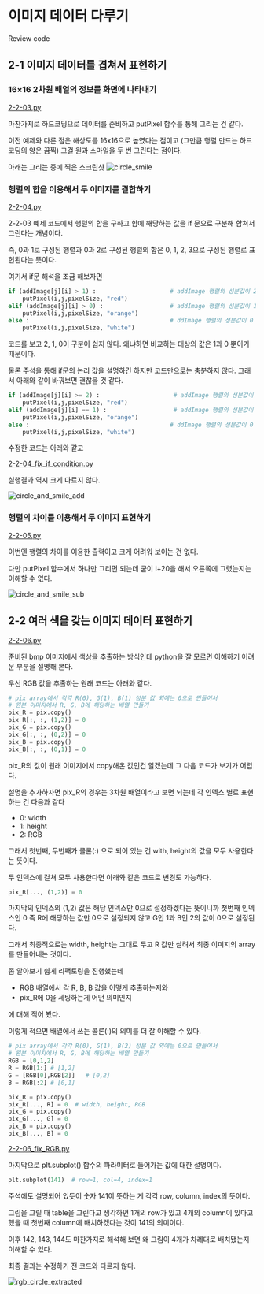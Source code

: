 # 이미지 데이터 다루기

Review code

## 2-1 이미지 데이터를 겹쳐서 표현하기

### 16×16 2차원 배열의 정보를 화면에 나타내기

[2-2-03.py](2-2-03.py)

마찬가지로 하드코딩으로 데이터를 준비하고 putPixel 함수를 통해 그리는 건 같다.

이전 예제와 다른 점은 해상도를 16x16으로 높였다는 점이고 (그만큼 행렬 만드는 하드 코딩의 양은 끔찍) 그걸 원과 스마일을 두 번 그린다는 점이다.

아래는 그리는 중에 찍은 스크린샷
![circle_smile](circle_smile.png)

### 행렬의 합을 이용해서 두 이미지를 결합하기

[2-2-04.py](2-2-04.py)

2-2-03 예제 코드에서 행렬의 합을 구하고 합에 해당하는 값을 if 문으로 구분해 합쳐서 그린다는 개념이다.

즉, 0과 1로 구성된 행렬과 0과 2로 구성된 행렬의 합은 0, 1, 2, 3으로 구성된 행렬로 표현된다는 뜻이다.

여기서 if문 해석을 조금 해보자면

``` python
if (addImage[j][i] > 1) :                     # addImage 행렬의 성분값이 2 이상이면 빨간색으로 출력하기
    putPixel(i,j,pixelSize, "red")
elif (addImage[j][i] > 0) :                   # addImage 행렬의 성분값이 1이면 오렌지색으로 출력하기
    putPixel(i,j,pixelSize, "orange")        
else :                                        # ddImage 행렬의 성분값이 0 이하이면 흰색으로 출력하기
    putPixel(i,j,pixelSize, "white")         
```

코드를 보고 2, 1, 0이 구분이 쉽지 않다. 왜냐하면 비교하는 대상의 값은 1과 0 뿐이기 때문이다.

물론 주석을 통해 if문의 논리 값을 설명하긴 하지만 코드만으로는 충분하지 않다. 그래서 아래와 같이 바꿔보면 괜찮을 것 같다.

``` python
if (addImage[j][i] >= 2) :                     # addImage 행렬의 성분값이 2 이상이면 빨간색으로 출력하기
    putPixel(i,j,pixelSize, "red")
elif (addImage[j][i] == 1) :                   # addImage 행렬의 성분값이 1이면 오렌지색으로 출력하기
    putPixel(i,j,pixelSize, "orange")        
else :                                        # ddImage 행렬의 성분값이 0 이하이면 흰색으로 출력하기
    putPixel(i,j,pixelSize, "white")         
```

수정한 코드는 아래와 같고

[2-2-04_fix_if_condition.py](2-2-04_fix_if_condition.py)

실행결과 역시 크게 다르지 않다.

![circle_and_smile_add](circle_and_smile_add.png)

### 행렬의 차이를 이용해서 두 이미지 표현하기

[2-2-05.py](2-2-05.py)

이번엔 행렬의 차이를 이용한 출력이고 크게 어려워 보이는 건 없다.

다만 putPixel 함수에서 하나만 그리면 되는데 굳이 i+20을 해서 오른쪽에 그렸는지는 이해할 수 없다.

![circle_and_smile_sub](circle_and_smile_sub.png)

## 2-2 여러 색을 갖는 이미지 데이터 표현하기

[2-2-06.py](2-2-06.py)

준비된 bmp 이미지에서 색상을 추출하는 방식인데 python을 잘 모르면 이해하기 어려운 부분을 설명해 본다.

우선 RGB 값을 추출하는 원래 코드는 아래와 같다.

``` python
# pix array에서 각각 R(0), G(1), B(1) 성분 값 외에는 0으로 만들어서
# 원본 이미지에서 R, G, B에 해당하는 배열 만들기 
pix_R = pix.copy()
pix_R[:, :, (1,2)] = 0
pix_G = pix.copy()
pix_G[:, :, (0,2)] = 0
pix_B = pix.copy()
pix_B[:, :, (0,1)] = 0
```

pix_R의 값이 원래 이미지에서 copy해온 값인건 알겠는데 그 다음 코드가 보기가 어렵다.

설명을 추가하자면 pix_R의 경우는 3차원 배열이라고 보면 되는데 각 인덱스 별로 표현하는 건 다음과 같다

- 0: width
- 1: height
- 2: RGB

그래서 첫번째, 두번째가 콜론(:) 으로 되어 있는 건 with, height의 값을 모두 사용한다는 뜻이다.

두 인덱스에 걸쳐 모두 사용한다면 아래와 같은 코드로 변경도 가능하다.

``` python
pix_R[..., (1,2)] = 0
```

마지막의 인덱스의 (1,2) 값은 해당 인덱스만 0으로 설정하겠다는 뜻이니까 첫번째 인덱스인 0 즉 R에 해당하는 값만 0으로 설정되지 않고 G인 1과 B인 2의 값이 0으로 설정된다.

그래서 최종적으로는 width, height는 그대로 두고 R 값만 살려서 최종 이미지의 array를 만들어내는 것이다.

좀 알아보기 쉽게 리팩토링을 진행했는데

- RGB 배열에서 각 R, B, B 값을 어떻게 추출하는지와
- pix_R에 0을 세팅하는게 어떤 의미인지

에 대해 적어 봤다.

이렇게 적으면 배열에서 쓰는 콜론(:)의 의미를 더 잘 이해할 수 있다.

``` python
# pix array에서 각각 R(0), G(1), B(2) 성분 값 외에는 0으로 만들어서
# 원본 이미지에서 R, G, B에 해당하는 배열 만들기
RGB = [0,1,2]
R = RGB[1:] # [1,2]
G = [RGB[0],RGB[2]]   # [0,2]
B = RGB[:2] # [0,1]

pix_R = pix.copy()
pix_R[..., R] = 0  # width, height, RGB
pix_G = pix.copy()
pix_G[..., G] = 0
pix_B = pix.copy()
pix_B[..., B] = 0
```

[2-2-06_fix_RGB.py](2-2-06_fix_RGB.py)

마지막으로 plt.subplot() 함수의 파라미터로 들어가는 값에 대한 설명이다.

``` python
plt.subplot(141)  # row=1, col=4, index=1
```

주석에도 설명되어 있듯이 숫자 141이 뜻하는 게 각각 row, column, index의 뜻이다.

그림을 그릴 때 table을 그린다고 생각하면 1개의 row가 있고 4개의 column이 있다고 했을 때 첫번째 column에 배치하겠다는 것이 141의 의미이다.

이후 142, 143, 144도 마찬가지로 해석해 보면 왜 그림이 4개가 차례대로 배치됐는지 이해할 수 있다.

최종 결과는 수정하기 전 코드와 다르지 않다.

![rgb_circle_extracted](rgb_circle_extracted.png)